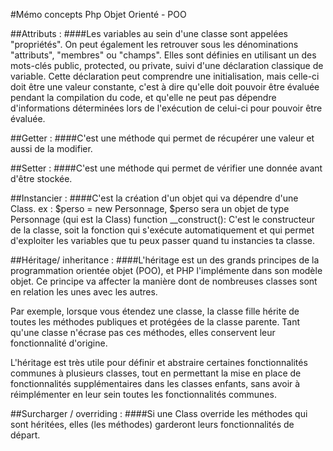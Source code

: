 #Mémo concepts Php Objet Orienté - POO

##Attributs : 
####Les variables au sein d'une classe sont appelées "propriétés". On peut également les retrouver sous les dénominations "attributs", "membres" ou "champs". Elles sont définies en utilisant un des mots-clés public, protected, ou private, suivi d'une déclaration classique de variable. Cette déclaration peut comprendre une initialisation, mais celle-ci doit être une valeur constante, c'est à dire qu'elle doit pouvoir être évaluée pendant la compilation du code, et qu'elle ne peut pas dépendre d'informations déterminées lors de l'exécution de celui-ci pour pouvoir être évaluée.

##Getter :
####C'est une méthode qui permet de récupérer une valeur et aussi de la modifier.

##Setter : 
####C'est une méthode qui permet de vérifier une donnée avant d'être stockée.

##Instancier : 
####C'est la création d'un objet qui va dépendre d'une Class. ex : $perso = new Personnage, $perso sera un objet de type Personnage (qui est la Class)
function __construct():
C'est le constructeur de la classe, soit la fonction qui s'exécute automatiquement et qui permet d'exploiter les variables que tu peux passer quand tu instancies ta classe.

##Héritage/ inheritance :
####L'héritage est un des grands principes de la programmation orientée objet (POO), et PHP l'implémente dans son modèle objet. Ce principe va affecter la manière dont de nombreuses classes sont en relation les unes avec les autres.

Par exemple, lorsque vous étendez une classe, la classe fille hérite de toutes les méthodes publiques et protégées de la classe parente. Tant qu'une classe n'écrase pas ces méthodes, elles conservent leur fonctionnalité d'origine.

L'héritage est très utile pour définir et abstraire certaines fonctionnalités communes à plusieurs classes, tout en permettant la mise en place de fonctionnalités supplémentaires dans les classes enfants, sans avoir à réimplémenter en leur sein toutes les fonctionnalités communes.

##Surcharger / overriding :
####Si une Class override les méthodes qui sont héritées, elles (les méthodes) garderont leurs fonctionnalités de départ.
